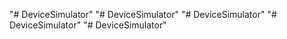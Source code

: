 "# DeviceSimulator" 
"# DeviceSimulator" 
"# DeviceSimulator" 
"# DeviceSimulator" 
"# DeviceSimulator" 
